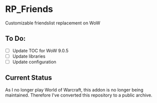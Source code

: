 # RP\_Friends
 Customizable friendslist replacement on WoW

## To Do:

- [ ] Update TOC for WoW 9.0.5
- [ ] Update libraries
- [ ] Update configuration

## Current Status

As I no longer play World of Warcraft, this addon is no longer being maintained.
Therefore I've converted this repository to a public archive.
